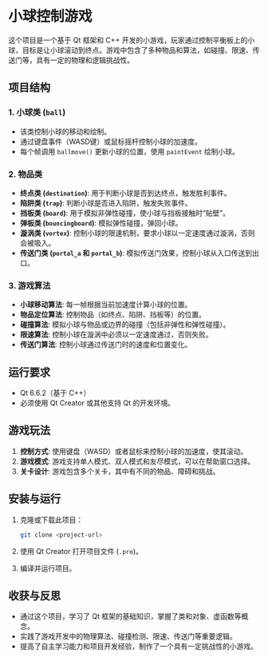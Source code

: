 # 小球控制游戏

这个项目是一个基于 Qt 框架和 C++ 开发的小游戏，玩家通过控制平衡板上的小球，目标是让小球滚动到终点。游戏中包含了多种物品和算法，如碰撞、限速、传送门等，具有一定的物理和逻辑挑战性。

## 项目结构

### 1. 小球类 (`ball`)

- 该类控制小球的移动和绘制。
- 通过键盘事件（WASD键）或鼠标摇杆控制小球的加速度。
- 每个帧调用 `ballmove()` 更新小球的位置，使用 `paintEvent` 绘制小球。

### 2. 物品类

- **终点类 (`destination`)**: 用于判断小球是否到达终点，触发胜利事件。
- **陷阱类 (`trap`)**: 判断小球是否进入陷阱，触发失败事件。
- **挡板类 (`board`)**: 用于模拟非弹性碰撞，使小球与挡板接触时“贴壁”。
- **弹板类 (`bouncingboard`)**: 模拟弹性碰撞，弹回小球。
- **漩涡类 (`vortex`)**: 控制小球的限速机制，要求小球以一定速度通过漩涡，否则会被吸入。
- **传送门类 (`portal_a` 和 `portal_b`)**: 模拟传送门效果，控制小球从入口传送到出口。

### 3. 游戏算法

- **小球移动算法**: 每一帧根据当前加速度计算小球的位置。
- **物品定位算法**: 控制物品（如终点、陷阱、挡板等）的位置。
- **碰撞算法**: 模拟小球与物品或边界的碰撞（包括非弹性和弹性碰撞）。
- **限速算法**: 控制小球在漩涡中必须以一定速度通过，否则失败。
- **传送门算法**: 控制小球通过传送门时的速度和位置变化。

## 运行要求

- Qt 6.6.2（基于 C++）
- 必须使用 Qt Creator 或其他支持 Qt 的开发环境。

## 游戏玩法

1. **控制方式**: 使用键盘（WASD）或者鼠标来控制小球的加速度，使其滚动。
2. **游戏模式**: 游戏支持单人模式、双人模式和友尽模式，可以在帮助窗口选择。
3. **关卡设计**: 游戏包含多个关卡，其中有不同的物品、障碍和挑战。

## 安装与运行

1. 克隆或下载此项目：

	```bash
	git clone <project-url>
	```

2. 使用 Qt Creator 打开项目文件 (`.pro`)。

3. 编译并运行项目。

## 收获与反思

- 通过这个项目，学习了 Qt 框架的基础知识，掌握了类和对象、虚函数等概念。
- 实践了游戏开发中的物理算法、碰撞检测、限速、传送门等重要逻辑。
- 提高了自主学习能力和项目开发经验，制作了一个具有一定挑战性的小游戏。